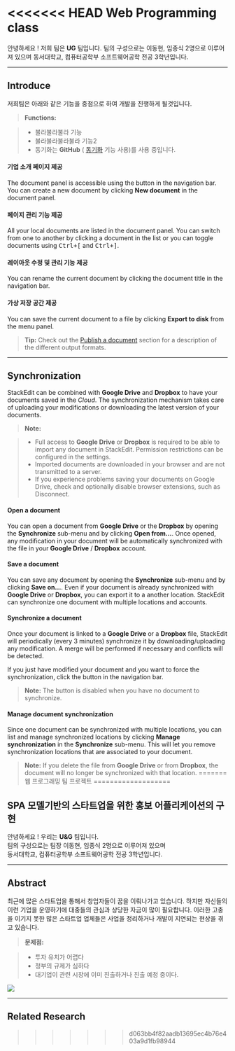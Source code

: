 <<<<<<< HEAD
Web Programming class
===================

안녕하세요 ! 저희 팀은 **UG** 팀입니다. 
팀의 구성으로는 이동현, 임종식 2명으로 이루어져 있으며
동서대학교, 컴퓨터공학부 소프트웨어공학 전공 3학년입니다.

----------
Introduce
-------------

저희팀은 아래와 같은 기능을 중점으로 하여 개발을 진행하게 될것입니다.
> **Functions:**

> - 불라불라불라 기능
> - 불라불라불라불라 기능2
> - 동기화는 **GitHub** ( [<i class="icon-refresh"></i> 동기화](#synchronization) 기능 사용)를 사용 중입니다.

#### <i class="icon-file"></i> 기업 소개 페이지 제공 

The document panel is accessible using the <i class="icon-folder-open"></i> button in the navigation bar. You can create a new document by clicking <i class="icon-file"></i> **New document** in the document panel.

#### <i class="icon-folder-open"></i> 페이지 관리 기능 제공

All your local documents are listed in the document panel. You can switch from one to another by clicking a document in the list or you can toggle documents using <kbd>Ctrl+[</kbd> and <kbd>Ctrl+]</kbd>.

#### <i class="icon-pencil"></i> 레이아웃 수정 및 관리 기능 제공

You can rename the current document by clicking the document title in the navigation bar.

#### <i class="icon-hdd"></i>가상 저장 공간 제공

You can save the current document to a file by clicking <i class="icon-hdd"></i> **Export to disk** from the <i class="icon-provider-stackedit"></i> menu panel.

> **Tip:** Check out the [<i class="icon-upload"></i> Publish a document](#publish-a-document) section for a description of the different output formats.


----------


Synchronization
-------------------

StackEdit can be combined with <i class="icon-provider-gdrive"></i> **Google Drive** and <i class="icon-provider-dropbox"></i> **Dropbox** to have your documents saved in the *Cloud*. The synchronization mechanism takes care of uploading your modifications or downloading the latest version of your documents.

> **Note:**

> - Full access to **Google Drive** or **Dropbox** is required to be able to import any document in StackEdit. Permission restrictions can be configured in the settings.
> - Imported documents are downloaded in your browser and are not transmitted to a server.
> - If you experience problems saving your documents on Google Drive, check and optionally disable browser extensions, such as Disconnect.

#### <i class="icon-refresh"></i> Open a document

You can open a document from <i class="icon-provider-gdrive"></i> **Google Drive** or the <i class="icon-provider-dropbox"></i> **Dropbox** by opening the <i class="icon-refresh"></i> **Synchronize** sub-menu and by clicking **Open from...**. Once opened, any modification in your document will be automatically synchronized with the file in your **Google Drive** / **Dropbox** account.

#### <i class="icon-refresh"></i> Save a document

You can save any document by opening the <i class="icon-refresh"></i> **Synchronize** sub-menu and by clicking **Save on...**. Even if your document is already synchronized with **Google Drive** or **Dropbox**, you can export it to a another location. StackEdit can synchronize one document with multiple locations and accounts.

#### <i class="icon-refresh"></i> Synchronize a document

Once your document is linked to a <i class="icon-provider-gdrive"></i> **Google Drive** or a <i class="icon-provider-dropbox"></i> **Dropbox** file, StackEdit will periodically (every 3 minutes) synchronize it by downloading/uploading any modification. A merge will be performed if necessary and conflicts will be detected.

If you just have modified your document and you want to force the synchronization, click the <i class="icon-refresh"></i> button in the navigation bar.

> **Note:** The <i class="icon-refresh"></i> button is disabled when you have no document to synchronize.

#### <i class="icon-refresh"></i> Manage document synchronization

Since one document can be synchronized with multiple locations, you can list and manage synchronized locations by clicking <i class="icon-refresh"></i> **Manage synchronization** in the <i class="icon-refresh"></i> **Synchronize** sub-menu. This will let you remove synchronization locations that are associated to your document.

> **Note:** If you delete the file from **Google Drive** or from **Dropbox**, the document will no longer be synchronized with that location.
=======
웹 프로그래밍 팀 프로젝트
===================

SPA 모델기반의 스타트업을 위한 홍보 어플리케이션의 구현
-----------

안녕하세요 ! 우리는 **U&G** 팀입니다.<br>
팀의 구성으로는 팀장 이동현, 임종식 2명으로 이루어져 있으며<br>
동서대학교, 컴퓨터공학부 소프트웨어공학 전공 3학년입니다.<br>

----------
Abstract
-----------
최근에  많은 스타트업을 통해서 창업자들이 꿈을 이뤄나가고 있습니다. 하지만 자신들의 이런 기업을 운영하기에 대중들의 관심과 상당한 자금이 많이 필요합니다. 이러한 고충을 이기지 못한 많은 스타트업 업체들은 사업을 정리하거나 개발이 지연되는 현상을 겪고 있습니다. 

> **문제점:**

> - 투자 유치가 어렵다
> - 정부의 규제가 심하다
> - 대기업이 관련 시장에 이미 진출하거나 진출 예정 중이다.

[![](http://image.fnnews.com/resource/media/image/2015/09/29/201509291711450027.jpg)](http://www.fnnews.com/series/3976)

----------
Related Research
-----------
>>>>>>> d063bb4f82aadb13695ec4b76e403a9d1fb98944
